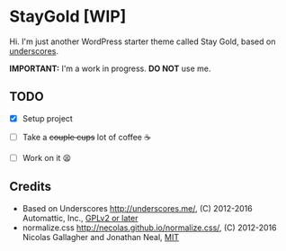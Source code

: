 # StayGold [**WIP**]
Hi. I'm just another WordPress starter theme called Stay Gold, based on [underscores](http://underscores.me/).

**IMPORTANT:** I'm a work in progress. **DO NOT** use me.


## TODO
- [x] Setup project
- [ ] Take a ~~couple cups~~ lot of coffee :coffee:
- [ ] Work on it 😫


## Credits
* Based on Underscores http://underscores.me/, (C) 2012-2016 Automattic, Inc., [GPLv2 or later](https://www.gnu.org/licenses/gpl-2.0.html)
* normalize.css http://necolas.github.io/normalize.css/, (C) 2012-2016 Nicolas Gallagher and Jonathan Neal, [MIT](http://opensource.org/licenses/MIT)

